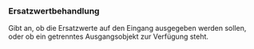 ﻿### Ersatzwertbehandlung

Gibt an, ob die Ersatzwerte auf den Eingang ausgegeben werden sollen, oder ob ein getrenntes Ausgangsobjekt zur Verfügung steht.
